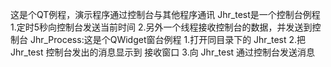 这是个QT例程，演示程序通过控制台与其他程序通讯
Jhr_test是一个控制台例程
	1.定时5秒向控制台发送当前时间
	2.另外一个线程接收控制台的数据，并发送到控制台
Jhr_Process:这是个QWidget窗台例程
	1.打开同目录下的 Jhr_test
	2.把 Jhr_test 控制台发出的消息显示到 接收窗口
	3.向 Jhr_test 通过控制台发送消息
